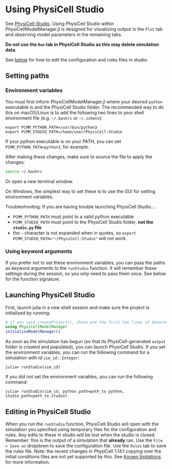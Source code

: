 # Using PhysiCell Studio
See [PhysiCell-Studio](https://github.com/PhysiCell-Tools/PhysiCell-Studio).
Using PhysiCell Studio within PhysiCellModelManager.jl is designed for visualizing output in the `Plot` tab and observing model parameters in the remaining tabs.

**Do not use the `Run` tab in PhysiCell Studio as this may delete simulation data.**

See [below](#editing-in-physicell-studio) for how to edit the configuration and rules files in studio.

## Setting paths
### Environment variables
You must first inform PhysiCellModelManager.jl where your desired `python` executable is and the PhysiCell Studio folder.
The recommended way to do this on macOS/Linux is to add the following two lines to your shell environment file (e.g. `~/.bashrc` or `~/.zshenv`):
```
export PCMM_PYTHON_PATH=/usr/bin/python3
export PCMM_STUDIO_PATH=/home/user/PhysiCell-Studio
```
If your python executable is on your PATH, you can set `PCMM_PYTHON_PATH=python3`, for example.

After making these changes, make sure to source the file to apply the changes:
```sh
source ~/.bashrc
```
Or open a new terminal window.

On Windows, the simplest way to set these is to use the GUI for setting environment variables.

Troubleshooting: If you are having trouble launching PhysiCell Studio...
- `PCMM_PYTHON_PATH` must point to a valid python executable
- `PCMM_STUDIO_PATH` must point to the PhysiCell Studio folder, **not the `studio.py` file**
- the `~` character is not expanded when in quotes, so `export PCMM_STUDIO_PATH="~/PhysiCell-Studio"` will not work

### Using keyword arguments
If you prefer not to set these environment variables, you can pass the paths as keyword arguments to the `runStudio` function.
It will remember these settings during the session, so you only need to pass them once.
See below for the function signature.

## Launching PhysiCell Studio
First, launch julia in a new shell session and make sure the project is initialized by running:
```julia
# if you used createProject(), these are the first two lines of GenerateData.jl
using PhysiCellModelManager
initializeModelManager()
```
As soon as the simulation has begun (so that its PhysiCell-generated `output` folder is created and populated), you can launch PhysiCell Studio.
If you set the environment variables, you can run the following command for a simulation with id `sim_id::Integer`:
```julia-repl
julia> runStudio(sim_id)
```
If you did not set the environment variables, you can run the following command:
```julia-repl
julia> runStudio(sim_id; python_path=path_to_python, studio_path=path_to_studio)
```

## Editing in PhysiCell Studio
When you run the `runStudio` function, PhysiCell Studio will open with the simulation you specified using temporary files for the configuration and rules.
Any edits to these in studio will be lost when the studio is closed.
Remember: this is the output of a simulation that __already__ ran.
Use the `File > Save as` dropdown to save the configuration file.
Use the `Rules` tab to save the rules file.
Note: the recent changes in PhysiCell 1.14.1 copying over the initial conditions files are not yet supported by this.
See [Known limitations](#known-limitations) for more information.

